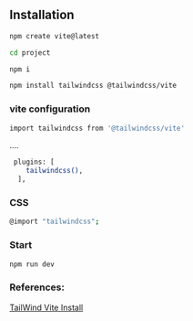 ## Installation

```bash
npm create vite@latest
```
```bash
cd project
```
```bash
npm i
```

```bash
npm install tailwindcss @tailwindcss/vite
```

### vite configuration
```bash
import tailwindcss from '@tailwindcss/vite'
```
....
```bash
 plugins: [
    tailwindcss(),
  ],
```


### CSS
```bash
@import "tailwindcss";
```

### Start
```bash
npm run dev
```


### References:

[TailWind Vite Install](https://drive.google.com/file/d/1mlmO0e479nASrxJ-YLImHoxpmwCymLHs/view)

